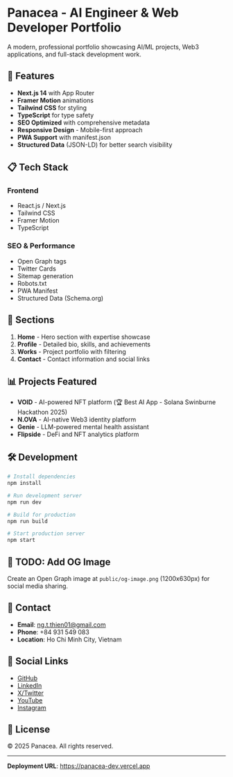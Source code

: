 # Panacea - AI Engineer & Web Developer Portfolio

A modern, professional portfolio showcasing AI/ML projects, Web3 applications, and full-stack development work.

## 🚀 Features

- **Next.js 14** with App Router
- **Framer Motion** animations
- **Tailwind CSS** for styling
- **TypeScript** for type safety
- **SEO Optimized** with comprehensive metadata
- **Responsive Design** - Mobile-first approach
- **PWA Support** with manifest.json
- **Structured Data** (JSON-LD) for better search visibility

## 📋 Tech Stack

### Frontend
- React.js / Next.js
- Tailwind CSS
- Framer Motion
- TypeScript

### SEO & Performance
- Open Graph tags
- Twitter Cards
- Sitemap generation
- Robots.txt
- PWA Manifest
- Structured Data (Schema.org)

## 🎨 Sections

1. **Home** - Hero section with expertise showcase
2. **Profile** - Detailed bio, skills, and achievements
3. **Works** - Project portfolio with filtering
4. **Contact** - Contact information and social links

## 📊 Projects Featured

- **VOID** - AI-powered NFT platform (🏆 Best AI App - Solana Swinburne Hackathon 2025)
- **N.OVA** - AI-native Web3 identity platform
- **Genie** - LLM-powered mental health assistant
- **Flipside** - DeFi and NFT analytics platform

## 🛠️ Development

```bash
# Install dependencies
npm install

# Run development server
npm run dev

# Build for production
npm run build

# Start production server
npm start
```

## 📝 TODO: Add OG Image

Create an Open Graph image at `public/og-image.png` (1200x630px) for social media sharing.

## 📱 Contact

- **Email**: ng.t.thien01@gmail.com
- **Phone**: +84 931 549 083
- **Location**: Ho Chi Minh City, Vietnam

## 🔗 Social Links

- [GitHub](https://github.com/Panacea2005)
- [LinkedIn](https://www.linkedin.com/in/panaceadev)
- [X/Twitter](https://x.com/panacea___005)
- [YouTube](https://www.youtube.com/@Panacea2005)
- [Instagram](https://www.instagram.com/__tthien/)

## 📄 License

© 2025 Panacea. All rights reserved.

---

**Deployment URL**: https://panacea-dev.vercel.app
